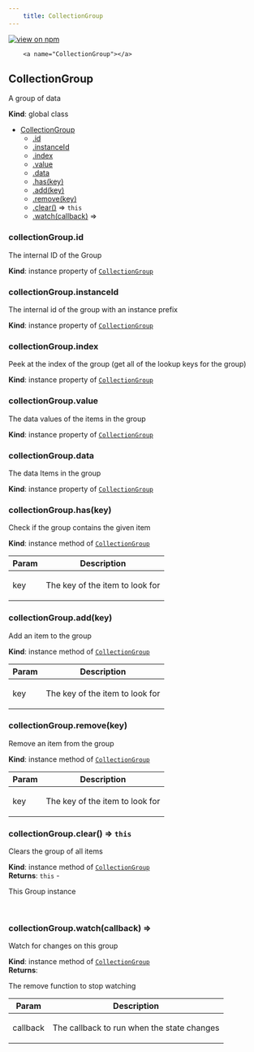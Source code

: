 ```yaml
--- 
	title: CollectionGroup 
--- 
```


[![view on npm](http://img.shields.io/npm/v/@plexusjs/core.svg)](https://www.npmjs.org/package/@plexusjs/core)


		<a name="CollectionGroup"></a>

## CollectionGroup
<p>A group of data</p>

**Kind**: global class  

* [CollectionGroup](#CollectionGroup)
    * [.id](#CollectionGroup+id)
    * [.instanceId](#CollectionGroup+instanceId)
    * [.index](#CollectionGroup+index)
    * [.value](#CollectionGroup+value)
    * [.data](#CollectionGroup+data)
    * [.has(key)](#CollectionGroup+has)
    * [.add(key)](#CollectionGroup+add)
    * [.remove(key)](#CollectionGroup+remove)
    * [.clear()](#CollectionGroup+clear) ⇒ <code>this</code>
    * [.watch(callback)](#CollectionGroup+watch) ⇒

<a name="CollectionGroup+id"></a>

### collectionGroup.id
<p>The internal ID of the Group</p>

**Kind**: instance property of [<code>CollectionGroup</code>](#CollectionGroup)  
<a name="CollectionGroup+instanceId"></a>

### collectionGroup.instanceId
<p>The internal id of the group with an instance prefix</p>

**Kind**: instance property of [<code>CollectionGroup</code>](#CollectionGroup)  
<a name="CollectionGroup+index"></a>

### collectionGroup.index
<p>Peek at the index of the group (get all of the lookup keys for the group)</p>

**Kind**: instance property of [<code>CollectionGroup</code>](#CollectionGroup)  
<a name="CollectionGroup+value"></a>

### collectionGroup.value
<p>The data values of the items in the group</p>

**Kind**: instance property of [<code>CollectionGroup</code>](#CollectionGroup)  
<a name="CollectionGroup+data"></a>

### collectionGroup.data
<p>The data Items in the group</p>

**Kind**: instance property of [<code>CollectionGroup</code>](#CollectionGroup)  
<a name="CollectionGroup+has"></a>

### collectionGroup.has(key)
<p>Check if the group contains the given item</p>

**Kind**: instance method of [<code>CollectionGroup</code>](#CollectionGroup)  

| Param | Description |
| --- | --- |
| key | <p>The key of the item to look for</p> |

<a name="CollectionGroup+add"></a>

### collectionGroup.add(key)
<p>Add an item to the group</p>

**Kind**: instance method of [<code>CollectionGroup</code>](#CollectionGroup)  

| Param | Description |
| --- | --- |
| key | <p>The key of the item to look for</p> |

<a name="CollectionGroup+remove"></a>

### collectionGroup.remove(key)
<p>Remove an item from the group</p>

**Kind**: instance method of [<code>CollectionGroup</code>](#CollectionGroup)  

| Param | Description |
| --- | --- |
| key | <p>The key of the item to look for</p> |

<a name="CollectionGroup+clear"></a>

### collectionGroup.clear() ⇒ <code>this</code>
<p>Clears the group of all items</p>

**Kind**: instance method of [<code>CollectionGroup</code>](#CollectionGroup)  
**Returns**: <code>this</code> - <p>This Group instance</p>  
<a name="CollectionGroup+watch"></a>

### collectionGroup.watch(callback) ⇒
<p>Watch for changes on this group</p>

**Kind**: instance method of [<code>CollectionGroup</code>](#CollectionGroup)  
**Returns**: <p>The remove function to stop watching</p>  

| Param | Description |
| --- | --- |
| callback | <p>The callback to run when the state changes</p> |

